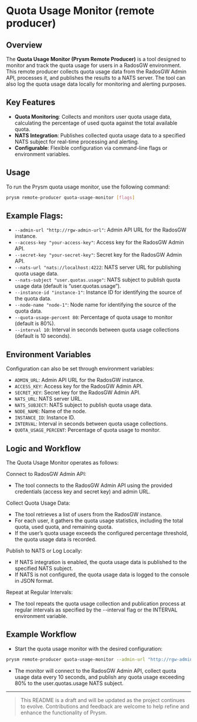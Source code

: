 # Quota Usage Monitor (remote producer)

## Overview

The **Quota Usage Monitor (Prysm Remote Producer)** is a tool designed to monitor and track the
quota usage for users in a RadosGW environment. This remote producer collects quota usage data from
the RadosGW Admin API, processes it, and publishes the results to a NATS server. The tool can also
log the quota usage data locally for monitoring and alerting purposes.

## Key Features

- **Quota Monitoring**: Collects and monitors user quota usage data, calculating the percentage of
  used quota against the total available quota.
- **NATS Integration**: Publishes collected quota usage data to a specified NATS subject for
  real-time processing and alerting.
- **Configurable**: Flexible configuration via command-line flags or environment variables.

## Usage

To run the Prysm quota usage monitor, use the following command:

```bash
prysm remote-producer quota-usage-monitor [flags]
```

## Example Flags:

- `--admin-url "http://rgw-admin-url"`: Admin API URL for the RadosGW instance.
- `--access-key "your-access-key"`: Access key for the RadosGW Admin API.
- `--secret-key "your-secret-key"`: Secret key for the RadosGW Admin API.
- `--nats-url "nats://localhost:4222`: NATS server URL for publishing quota usage data.
- `--nats-subject "user.quotas.usage"`: NATS subject to publish quota usage data (default is
  “user.quotas.usage”).
- `--instance-id "instance-1"`: Instance ID for identifying the source of the quota data.
- `--node-name "node-1"`: Node name for identifying the source of the quota data.
- `--quota-usage-percent 80`: Percentage of quota usage to monitor (default is 80%).
- `--interval 10`: Interval in seconds between quota usage collections (default is 10 seconds).

## Environment Variables

Configuration can also be set through environment variables:

- `ADMIN_URL`: Admin API URL for the RadosGW instance.
- `ACCESS_KEY`: Access key for the RadosGW Admin API.
- `SECRET_KEY`: Secret key for the RadosGW Admin API.
- `NATS_URL`: NATS server URL.
- `NATS_SUBJECT`: NATS subject to publish quota usage data.
- `NODE_NAME`: Name of the node.
- `INSTANCE_ID`: Instance ID.
- `INTERVAL`: Interval in seconds between quota usage collections.
- `QUOTA_USAGE_PERCENT`: Percentage of quota usage to monitor.

## Logic and Workflow

The Quota Usage Monitor operates as follows:

Connect to RadosGW Admin API:

- The tool connects to the RadosGW Admin API using the provided credentials (access key and secret
  key) and admin URL.

Collect Quota Usage Data:

- The tool retrieves a list of users from the RadosGW instance.
- For each user, it gathers the quota usage statistics, including the total quota, used quota, and
  remaining quota.
- If the user’s quota usage exceeds the configured percentage threshold, the quota usage data is
  recorded.

Publish to NATS or Log Locally:

- If NATS integration is enabled, the quota usage data is published to the specified NATS subject.
- If NATS is not configured, the quota usage data is logged to the console in JSON format.

Repeat at Regular Intervals:

- The tool repeats the quota usage collection and publication process at regular intervals as
  specified by the --interval flag or the INTERVAL environment variable.

## Example Workflow

- Start the quota usage monitor with the desired configuration:

```bash
prysm remote-producer quota-usage-monitor --admin-url "http://rgw-admin-url" --access-key "your-access-key" --secret-key "your-secret-key" --nats-url "nats://localhost:4222" --quota-usage-percent 80 --interval 10
```

- The monitor will connect to the RadosGW Admin API, collect quota usage data every 10 seconds, and
  publish any quota usage exceeding 80% to the user.quotas.usage NATS subject.

---

> This README is a draft and will be updated as the project continues to evolve. Contributions and
> feedback are welcome to help refine and enhance the functionality of Prysm.
